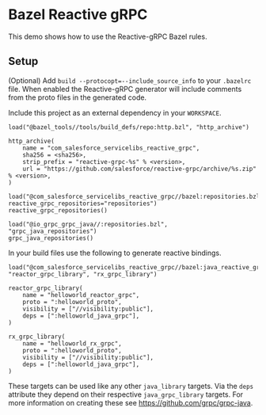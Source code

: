 # Bazel Reactive gRPC

This demo shows how to use the Reactive-gRPC Bazel rules.

## Setup

(Optional) Add `build --protocopt=--include_source_info` to your `.bazelrc` file.
When enabled the Reactive-gRPC generator will include comments from the proto files in the generated code.

Include this project as an external dependency in your `WORKSPACE`.

    load("@bazel_tools//tools/build_defs/repo:http.bzl", "http_archive")

    http_archive(
        name = "com_salesforce_servicelibs_reactive_grpc",
        sha256 = <sha256>,
        strip_prefix = "reactive-grpc-%s" % <version>,
        url = "https://github.com/salesforce/reactive-grpc/archive/%s.zip" % <version>,
    )

    load("@com_salesforce_servicelibs_reactive_grpc//bazel:repositories.bzl", reactive_grpc_repositories="repositories")
    reactive_grpc_repositories()
    
    load("@io_grpc_grpc_java//:repositories.bzl", "grpc_java_repositories")
    grpc_java_repositories()


In your build files use the following to generate reactive bindings.


    load("@com_salesforce_servicelibs_reactive_grpc//bazel:java_reactive_grpc_library.bzl", "reactor_grpc_library", "rx_grpc_library")
    
    reactor_grpc_library(
        name = "helloworld_reactor_grpc",
        proto = ":helloworld_proto",
        visibility = ["//visibility:public"],
        deps = [":helloworld_java_grpc"],
    )
    
    rx_grpc_library(
        name = "helloworld_rx_grpc",
        proto = ":helloworld_proto",
        visibility = ["//visibility:public"],
        deps = [":helloworld_java_grpc"],
    )

These targets can be used like any other `java_library` targets.
Via the `deps` attribute they depend on their respective `java_grpc_library` targets.
For more information on creating these see https://github.com/grpc/grpc-java.
